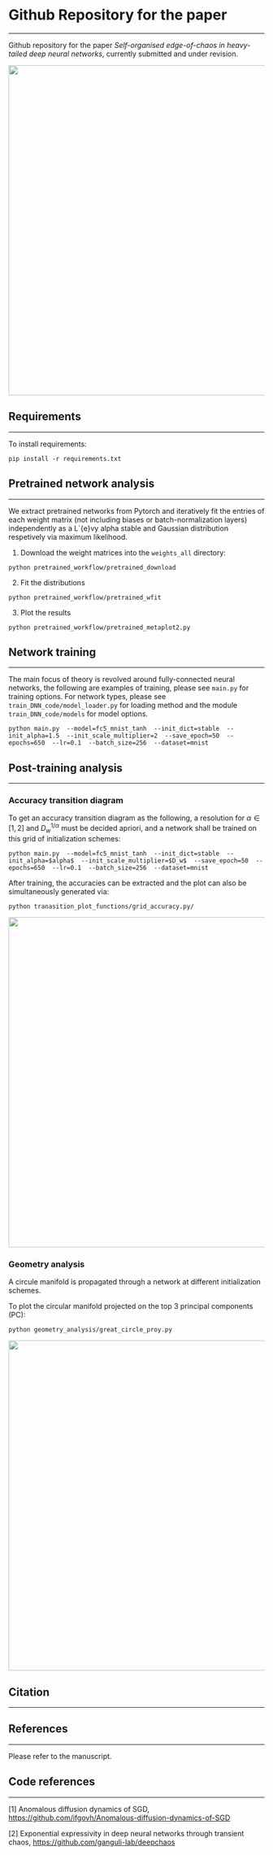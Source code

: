 # Github Repository for the paper
****

Github repository for the paper *Self-organised edge-of-chaos in heavy-tailed deep neural networks*, currently submitted and under revision.

<p align="center">
<img src="https://github.com/CKQu1/anderson-criticality-dnn/blob/master/readme_figs/phasetransition_schematic1024_1.jpg" width="650">
</p>
  
## Requirements
****

To install requirements:

````
pip install -r requirements.txt
````


## Pretrained network analysis
****

We extract pretrained networks from Pytorch and iteratively fit the entries of each weight matrix (not including biases or batch-normalization layers) independently as a L\`{e}vy alpha stable and Gaussian distribution respetively via maximum likelihood.

1. Download the weight matrices into the `weights_all` directory:

`python pretrained_workflow/pretrained_download`

2. Fit the distributions

`python pretrained_workflow/pretrained_wfit`

3. Plot the results

`python pretrained_workflow/pretrained_metaplot2.py`


## Network training
****

The main focus of theory is revolved around fully-connected neural networks, the following are examples of training, please see `main.py` for training options. For network types, please see `train_DNN_code/model_loader.py` for loading method and the module `train_DNN_code/models` for model options.

`python main.py  --model=fc5_mnist_tanh  --init_dict=stable  --init_alpha=1.5  --init_scale_multiplier=2  --save_epoch=50  --epochs=650  --lr=0.1  --batch_size=256  --dataset=mnist`


## Post-training analysis
****

### Accuracy transition diagram

To get an accuracy transition diagram as the following, a resolution for $\alpha \in [1,2]$ and $D_w^{1/\alpha}$ must be decided apriori, and a network shall be trained on this grid of initialization schemes:

`python main.py  --model=fc5_mnist_tanh  --init_dict=stable  --init_alpha=$alpha$  --init_scale_multiplier=$D_w$  --save_epoch=50  --epochs=650  --lr=0.1  --batch_size=256  --dataset=mnist`

After training, the accuracies can be extracted and the plot can also be simultaneously generated via:

`python tranasition_plot_functions/grid_accuracy.py/`

<p align="center">
<img src="https://github.com/CKQu1/anderson-criticality-dnn/blob/master/readme_figs/fc10_mnist_tanh_grid_testacc_early_6501024_1.jpg" width="650">
</p>

### Geometry analysis

A circule manifold is propagated through a network at different initialization schemes.

To plot the circular manifold projected on the top 3 principal components (PC):

`python geometry_analysis/great_circle_proy.py`

<p align="center">
<img src="https://github.com/CKQu1/anderson-criticality-dnn/blob/master/readme_figs/fc10_mnist_tanh_grid_testacc_early_6501024_1.jpg" width="650">
</p>

## Citation
****




## References
****

Please refer to the manuscript.


## Code references
****

[1] Anomalous diffusion dynamics of SGD, https://github.com/ifgovh/Anomalous-diffusion-dynamics-of-SGD

[2] Exponential expressivity in deep neural networks through transient chaos, https://github.com/ganguli-lab/deepchaos
